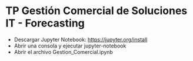 # TP Gestión Comercial de Soluciones IT - Forecasting
- Descargar Jupyter Notebook: https://jupyter.org/install
- Abrir una consola y ejecutar jupyter-notebook
- Abrir el archivo Gestion_Comercial.ipynb
